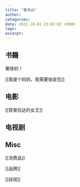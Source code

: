 ```yaml
---
title: "奢侈品"
author: 
categories: 
date: 2022-10-01 23:02:02 +0800
tags: 
excerpt: 
---
```







## 书籍

奢侈的！

[[我是个妈妈，我需要铂金包]]


## 电影

[[穿普拉达的女王]]


## 电视剧






## Misc

[[消费品]]

[[品牌]]

[[歧视]]

